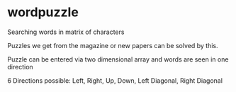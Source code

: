 # wordpuzzle
Searching words in matrix of characters

Puzzles we get from the magazine or new papers can be solved by this. 

Puzzle can be entered via two dimensional array and words are seen in one direction

6 Directions possible:
    Left, Right, Up, Down, Left Diagonal, Right Diagonal